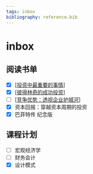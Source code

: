 ```yaml
---
tags: inbox
bibliography: reference.bib
---
```


# inbox

## 阅读书单

- [x] [[投资中最重要的事情]]
- [x] [[彼得林奇的成功投资]]
- [ ] [[竞争优势：透视企业护城河]]
- [x] 资本回报：穿越资本周期的投资
- [x] 巴菲特传 纪念版

## 课程计划

- [ ] 宏观经济学
- [ ] 财务会计
- [x] 设计模式

[//begin]: # "Autogenerated link references for markdown compatibility"
[投资中最重要的事情]: notes/investment/投资中最重要的事情.md "投资中最重要的事情 @marks2011most"
[彼得林奇的成功投资]: notes/investment/彼得林奇的成功投资.md "彼得林奇的成功投资 @lynch2000one"
[竞争优势：透视企业护城河]: notes/investment/竞争优势：透视企业护城河.md "FIXME 竞争优势：透视企业护城河 @greenwald2005competition"
[//end]: # "Autogenerated link references"
